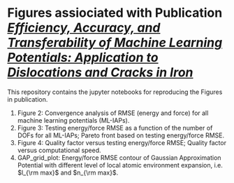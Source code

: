 # Figures assiociated with Publication _[Efficiency, Accuracy, and Transferability of Machine Learning Potentials: Application to Dislocations and Cracks in Iron](https://arxiv.org/abs/2307.10072)_

This repository contains the jupyter notebooks for reproducing the Figures in publication. 
1. Figure 2: Convergence analysis of RMSE (energy and force) for all machine learning potentials (ML-IAPs).
2. Figure 3: Testing energy/force RMSE as a function of the number of DOFs for all ML-IAPs; Pareto front based on testing energy/force RMSE.
3. Figure 4: Quality factor versus testing energy/force RMSE; Quality factor versus computational speed.
4. GAP_grid_plot: Energy/force RMSE contour of Gaussian Approximation Potential with different level of local atomic environment expansion, i.e. $l_{\rm max}$ and $n_{\rm max}$.

